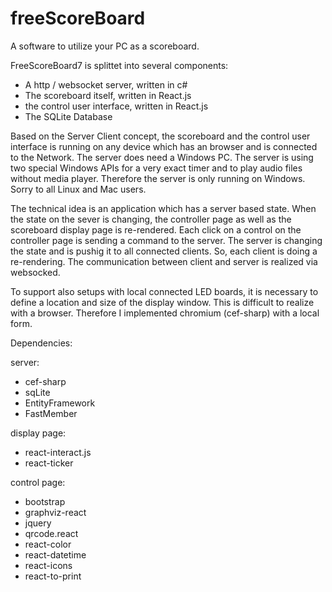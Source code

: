 # freeScoreBoard

A software to utilize your PC as a scoreboard.

FreeScoreBoard7 is splittet into several components:
- A http / websocket server, written in c#
- The scoreboard itself, written in React.js
- the control user interface, written in React.js
- The SQLite Database

Based on the Server Client concept, the scoreboard and the control user interface is running on any device which has an browser and is connected to the Network.
The server does need a Windows PC.
The server is using two special Windows APIs for a very exact timer and to play audio files without media player.
Therefore the server is only running on Windows. Sorry to all Linux and Mac users.

The technical idea is an application which has a server based state.
When the state on the sever is changing, the controller page as well as the scoreboard display page is re-rendered.
Each click on a control on the controller page is sending a command to the server.
The server is changing the state and is pushig it to all connected clients.
So, each client is doing a re-rendering.
The communication between client and server is realized via websocked.

To support also setups with local connected LED boards, it is necessary to define a location and size of the display window.
This is difficult to realize with a browser.
Therefore I implemented chromium (cef-sharp) with a local form.

Dependencies:

server:
- cef-sharp
- sqLite
- EntityFramework
- FastMember

display page:
- react-interact.js
- react-ticker

control page:
- bootstrap
- graphviz-react
- jquery
- qrcode.react
- react-color
- react-datetime
- react-icons
- react-to-print
